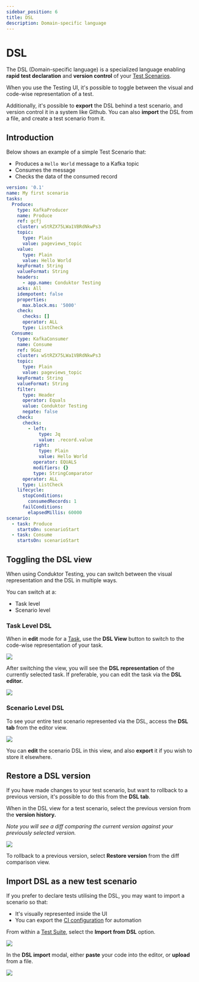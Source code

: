 ```yaml
---
sidebar_position: 6
title: DSL
description: Domain-specific language
---
```


# DSL

The DSL (Domain-specific language) is a specialized language enabling **rapid test declaration** and **version control** of your [Test Scenarios](/platform/testing/features/building-tests/test-scenarios/).&#x20;

When you use the Testing UI, it's possible to toggle between the visual and code-wise representation of a test.&#x20;

Additionally, it's possible to **export** the DSL behind a test scenario, and version control it in a system like Github. You can also **import** the DSL from a file, and create a test scenario from it.

## Introduction

Below shows an example of a simple Test Scenario that:

- Produces a `Hello World` message to a Kafka topic
- Consumes the message
- Checks the data of the consumed record

```yaml
version: '0.1'
name: My first scenario
tasks:
  Produce:
    type: KafkaProducer
    name: Produce
    ref: gcfj
    cluster: wStRZX75LWa1VBRdNkwPs3
    topic:
      type: Plain
      value: pageviews_topic
    value:
      type: Plain
      value: Hello World
    keyFormat: String
    valueFormat: String
    headers:
      - app.name: Conduktor Testing
    acks: All
    idempotent: false
    properties:
      max.block.ms: '5000'
    check:
      checks: []
      operator: ALL
      type: ListCheck
  Consume:
    type: KafkaConsumer
    name: Consume
    ref: 9Gaz
    cluster: wStRZX75LWa1VBRdNkwPs3
    topic:
      type: Plain
      value: pageviews_topic
    keyFormat: String
    valueFormat: String
    filter:
      type: Header
      operator: Equals
      value: Conduktor Testing
      negate: false
    check:
      checks:
        - left:
            type: Jq
            value: .record.value
          right:
            type: Plain
            value: Hello World
          operator: EQUALS
          modifiers: {}
          type: StringComparator
      operator: ALL
      type: ListCheck
    lifecycle:
      stopConditions:
        consumedRecords: 1
      failConditions:
        elapsedMillis: 60000
scenario:
  - task: Produce
    startsOn: scenarioStart
  - task: Consume
    startsOn: scenarioStart
```

## Toggling the DSL view

When using Conduktor Testing, you can switch between the visual representation and the DSL in multiple ways.&#x20;

You can switch at a:

- Task level
- Scenario level

### **Task Level DSL**

When in **edit** mode for a [Task](/platform/testing/features/building-tests/tasks/), use the **DSL View** button to switch to the code-wise representation of your task.&#x20;

![](<../assets/image (32).png>)

After switching the view, you will see the **DSL representation** of the currently selected task. If preferable, you can edit the task via the **DSL editor.**

![](<../assets/image (55).png>)

### **Scenario Level DSL**

To see your entire test scenario represented via the DSL, access the **DSL tab** from the editor view.

![](<../assets/image (110).png>)

You can **edit** the scenario DSL in this view, and also **export** it if you wish to store it elsewhere.&#x20;

## Restore a DSL version

If you have made changes to your test scenario, but want to rollback to a previous version, it's possible to do this from the **DSL tab**.

When in the DSL view for a test scenario, select the previous version from the **version history.**

_Note you will see a diff comparing the current version against your previously selected version._

![](<../assets/image (83).png>)

To rollback to a previous version, select **Restore version** from the diff comparison view.&#x20;

## Import DSL as a new test scenario

If you prefer to declare tests utilising the DSL, you may want to import a scenario so that:

- It's visually represented inside the UI
- You can export the [CI configuration](/platform/testing/features/ci-cd-automation/) for automation&#x20;

From within a [Test Suite](/platform/testing/features/building-tests/test-suites/), select the **Import from DSL** option.

![](<../assets/image (99).png>)

In the **DSL import** modal, either **paste** your code into the editor, or **upload** from a file.

![](<../assets/image (144).png>)
